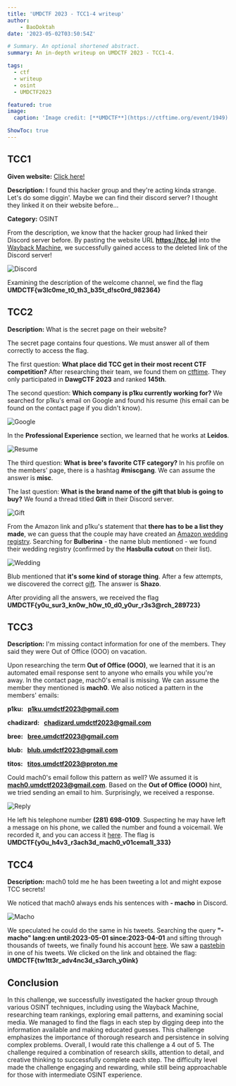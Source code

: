 ```yaml
---
title: 'UMDCTF 2023 - TCC1-4 writeup'
author:
    - BaoDoktah
date: '2023-05-02T03:50:54Z'

# Summary. An optional shortened abstract.
summary: An in-depth writeup on UMDCTF 2023 - TCC1-4.

tags:
  - ctf
  - writeup
  - osint
  - UMDCTF2023

featured: true
image:
  caption: 'Image credit: [**UMDCTF**](https://ctftime.org/event/1949)'

ShowToc: true
---
```


## TCC1

**Given website:** [Click here!](https://tcc.lol)

**Description:** I found this hacker group and they're acting kinda strange. Let's do some diggin'. Maybe we can find their discord server? I thought they linked it on their website before...

**Category:** OSINT

From the description, we know that the hacker group had linked their Discord server before. By pasting the website URL **https://tcc.lol** into the [Wayback Machine](https://web.archive.org), we successfully gained access to the deleted link of the Discord server!

![Discord](discord.png)

Examining the description of the welcome channel, we find the flag **UMDCTF{w3lc0me_t0_th3_b35t_d!sc0rd_982364}**

## TCC2

**Description:** What is the secret page on their website?

The secret page contains four questions. We must answer all of them correctly to access the flag.

The first question: **What place did TCC get in their most recent CTF competition?** After researching their team, we found them on [ctftime](https://ctftime.org/team/223777). They only participated in **DawgCTF 2023** and ranked **145th**.

The second question: **Which company is p1ku currently working for?** We searched for p1ku's email on Google and found his resume (his email can be found on the contact page if you didn't know).

![Google](gg.png)

In the **Professional Experience** section, we learned that he works at **Leidos**.

![Resume](resume.png)

The third question: **What is bree's favorite CTF category?** In his profile on the members' page, there is a hashtag **#miscgang**. We can assume the answer is **misc**.

The last question: **What is the brand name of the gift that blub is going to buy?** We found a thread titled **Gift** in their Discord server.

![Gift](gift.png)

From the Amazon link and p1ku's statement that **there has to be a list they made**, we can guess that the couple may have created an [Amazon wedding registry](https://www.amazon.com/wedding/search). Searching for **Bulberina** - the name blub mentioned - we found their wedding registry (confirmed by the **Hasbulla cutout** on their list).

![Wedding](wedding.png)

Blub mentioned that **it's some kind of storage thing**. After a few attempts, we discovered the correct [gift](https://www.amazon.com/dp/B07SQFYSFT?ref_=wedding_guest_view&colid=EV0PKO2KIUYU&coliid=I1BIM7273X6K3M&th=1). The answer is **Shazo**.

After providing all the answers, we received the flag **UMDCTF{y0u_sur3_kn0w_h0w_t0_d0_y0ur_r3s3@rch_289723}**

## TCC3

**Description:** I'm missing contact information for one of the members. They said they were Out of Office (OOO) on vacation.

Upon researching the term **Out of Office (OOO)**, we learned that it is an automated email response sent to anyone who emails you while you're away. In the contact page, mach0's email is missing. We can assume the member they mentioned is **mach0**. We also noticed a pattern in the members' emails:

**p1ku:  p1ku.umdctf2023@gmail.com**

**chadizard:  chadizard.umdctf2023@gmail.com**

**bree:  bree.umdctf2023@gmail.com**

**blub:  blub.umdctf2023@gmail.com**

**titos:  titos.umdctf2023@proton.me**

Could mach0's email follow this pattern as well? We assumed it is **mach0.umdctf2023@gmail.com**. Based on the **Out of Office (OOO)** hint, we tried sending an email to him. Surprisingly, we received a response.

![Reply](rep.png)

He left his telephone number **(281) 698-0109**. Suspecting he may have left a message on his phone, we called the number and found a voicemail. We recorded it, and you can access it [here](https://drive.google.com/file/d/1G4TszPVYpxHpa1tw-QGM9-1aOkJ1fkT3/view?usp=share_link). The flag is **UMDCTF{y0u_h4v3_r3ach3d_mach0_v01cema1l_333}**

## TCC4

**Description:** mach0 told me he has been tweeting a lot and might expose TCC secrets!

We noticed that mach0 always ends his sentences with **- macho** in Discord.

![Macho](mach0.png)

We speculated he could do the same in his tweets. Searching the query **"- macho" lang:en until:2023-05-01 since:2023-04-01** and sifting through thousands of tweets, we finally found his account [here](https://twitter.com/beefed_out). We saw a [pastebin](https://pastebin.com/th4KWMup) in one of his tweets. We clicked on the link and obtained the flag: **UMDCTF{tw1tt3r_adv4nc3d_s3arch_y0ink}**

## Conclusion

In this challenge, we successfully investigated the hacker group through various OSINT techniques, including using the Wayback Machine, researching team rankings, exploring email patterns, and examining social media. We managed to find the flags in each step by digging deep into the information available and making educated guesses. This challenge emphasizes the importance of thorough research and persistence in solving complex problems. Overall, I would rate this challenge a 4 out of 5. The challenge required a combination of research skills, attention to detail, and creative thinking to successfully complete each step. The difficulty level made the challenge engaging and rewarding, while still being approachable for those with intermediate OSINT experience.
